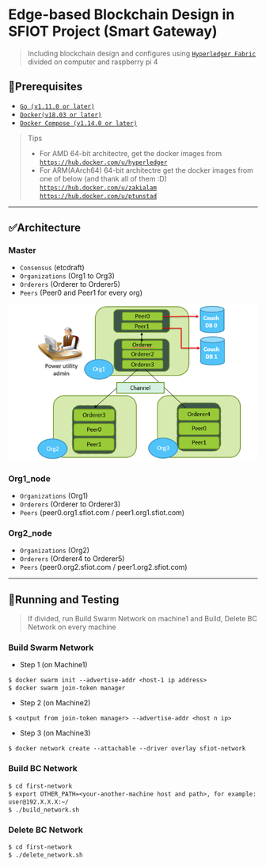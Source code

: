 # Edge-based Blockchain Design in SFIOT Project (Smart Gateway)

> Including blockchain design and configures using <a href="https://github.com/hyperledger/fabric" target="_blank">`Hyperledger Fabric`</a> divided on computer and raspberry pi 4


## 🔨Prerequisites

- <a href="https://golang.org/" target="_blank">`Go (v1.11.0 or later)`</a>
- <a href="https://docs.docker.com/get-docker/">`Docker(v18.03 or later)`</a>
- <a href="https://docs.docker.com/compose/" target="_blank">`Docker Compose (v1.14.0 or later)`</a>

> Tips
> - For AMD 64-bit architectre, get the docker images from
<a href="https://hub.docker.com/u/hyperledger" target="_blank">`https://hub.docker.com/u/hyperledger`</a>
> - For ARM(AArch64) 64-bit architectre get the docker images from one of below (and thank all of them :D)
<a href="https://hub.docker.com/u/zakialam" target="_blank">`https://hub.docker.com/u/zakialam`</a>
<a href="https://hub.docker.com/u/ptunstad" target="_blank">`https://hub.docker.com/u/ptunstad`</a>

---

## ✅Architecture

### Master
- `Consensus` (etcdraft)
- `Organizations` (Org1 to Org3)
- `Orderers` (Orderer to Orderer5)
- `Peers` (Peer0 and Peer1 for every org)
<img src="https://github.com/weishancc/SFIOT_blockchain/blob/master/master_arch.PNG" width="560" length="900"> 

### Org1_node
- `Organizations` (Org1)
- `Orderers` (Orderer to Orderer3)
- `Peers` (peer0.org1.sfiot.com / peer1.org1.sfiot.com)

### Org2_node
- `Organizations` (Org2)
- `Orderers` (Orderer4 to Orderer5)
- `Peers` (peer0.org2.sfiot.com / peer1.org2.sfiot.com)

---

## 🏃Running and Testing
> If divided, run Build Swarm Network on machine1 and Build, Delete BC Network on every machine 

### Build Swarm Network 
- Step 1 (on Machine1)
```console
$ docker swarm init --advertise-addr <host-1 ip address>
$ docker swarm join-token manager
```
- Step 2 (on Machine2)
```console
$ <output from join-token manager> --advertise-addr <host n ip>
```
- Step 3 (on Machine3)
```console
$ docker network create --attachable --driver overlay sfiot-network
```

### Build BC Network 
```console
$ cd first-network
$ export OTHER_PATH=<your-another-machine host and path>, for example: user@192.X.X.X:~/
$ ./build_network.sh
```

### Delete BC Network
```console
$ cd first-network
$ ./delete_network.sh
```







